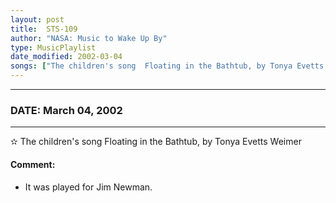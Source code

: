 ```yaml
---
layout: post
title:  STS-109
author: "NASA: Music to Wake Up By"
type: MusicPlaylist
date_modified: 2002-03-04
songs: ["The children's song  Floating in the Bathtub, by Tonya Evetts Weimer"]
---
```


----
### DATE: March 04, 2002
----
✫ The children's song  Floating in the Bathtub, by Tonya Evetts Weimer

#### Comment:
* It was played for Jim  Newman.



<br/>
<center>
	<a target="_blank"
	   href="https://twitter.com/intent/tweet?hashtags=Space,NASA,Playlist,NASAWakeupCalls,SpaceProgram&text={{ page.author}}, '{{ page.songs.first }}' {{ page.title }}, {{ page.date | date: '%B %d, %Y' }}. {{ site.url }}{{ page.url }} @nasawakeupcalls">
	   <i class="fab fa-twitter" alt="Tweet this page" style="font-size: 1.3em;"></i>
	</a>
	&nbsp; 	<i class="fas fa-user-astronaut" style="font-size: 1.5em;"></i> &nbsp;
    <a type="amzn" search="'The children's song  Floating in the Bathtub, by Tonya Evetts Weimer'" category="popular music">
        <i class="fab fa-amazon" style="font-size: 1.3em;"></i>
    </a>
</center>
